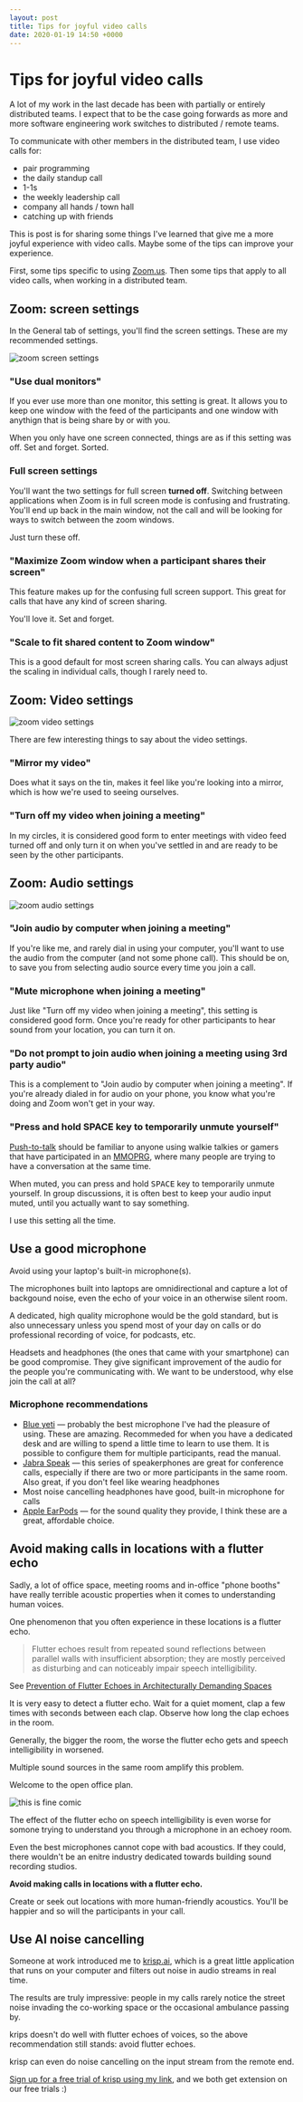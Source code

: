 ```yaml
---
layout: post
title: Tips for joyful video calls
date: 2020-01-19 14:50 +0000
---
```

# Tips for joyful video calls

A lot of my work in the last decade has been with partially or entirely distributed teams. I expect that to be the case going forwards as more and more software engineering work switches to distributed / remote teams.

To communicate with other members in the distributed team, I use video calls for:

* pair programming
* the daily standup call
* 1-1s
* the weekly leadership call
* company all hands / town hall
* catching up with friends

This is post is for sharing some things I've learned that give me a more joyful experience with video calls. Maybe some of the tips can improve your experience.

First, some tips specific to using [Zoom.us](https://zoom.us). Then some tips that apply to all video calls, when working in a distributed team.

## Zoom: screen settings

In the General tab of settings, you'll find the screen settings. These are my recommended settings.

![zoom screen settings](/images/joyful-video-calls/screen-settings.png)

### "Use dual monitors"

If you ever use more than one monitor, this setting is great. It allows you to keep one window with the feed of the participants and one window with anythign that is being share by or with you.

When you only have one screen connected, things are as if this setting was off. Set and forget. Sorted.

### Full screen settings

You'll want the two settings for full screen **turned off**. Switching between applications when Zoom is in full screen mode is confusing and frustrating. You'll end up back in the main window, not the call and will be looking for ways to switch between the zoom windows.

Just turn these off.

### "Maximize Zoom window when a participant shares their screen"

This feature makes up for the confusing full screen support. This great for calls that have any kind of screen sharing.

You'll love it. Set and forget.

### "Scale to fit shared content to Zoom window"

This is a good default for most screen sharing calls. You can always adjust the scaling in individual calls, though I rarely need to.

## Zoom: Video settings

![zoom video settings](/images/joyful-video-calls/video-settings.png)

There are few interesting things to say about the video settings.

### "Mirror my video"

Does what it says on the tin, makes it feel like you're looking into a mirror, which is how we're used to seeing ourselves.

### "Turn off my video when joining a meeting"

In my circles, it is considered good form to enter meetings with video feed turned off and only turn it on when you've settled in and are ready to be seen by the other participants.

## Zoom: Audio settings

![zoom audio settings](/images/joyful-video-calls/audio-settings.png)

### "Join audio by computer when joining a meeting"

If you're like me, and rarely dial in using your computer, you'll want to use the audio from the computer (and not some phone call). This should be on, to save you from selecting audio source every time you join a call.

### "Mute microphone when joining a meeting"

Just like "Turn off my video when joining a meeting", this setting is considered good form. Once you're ready for other participants to hear sound from your location, you can turn it on.


### "Do not prompt to join audio when joining a meeting using 3rd party audio"

This is a complement to "Join audio by computer when joining a meeting". If you're already dialed in for audio on your phone, you know what you're doing and Zoom won't get in your way.

### "Press and hold SPACE key to temporarily unmute yourself"

[Push-to-talk](https://en.wikipedia.org/wiki/Push-to-talk) should be familiar to anyone using walkie talkies or gamers that have participated in an [MMOPRG](https://en.wikipedia.org/wiki/Massively_multiplayer_online_role-playing_game), where many people are trying to have a conversation at the same time.

When muted, you can press and hold <kbd>SPACE</kbd> key to temporarily unmute yourself. In group discussions, it is often best to keep your audio input muted, until you actually want to say something.

I use this setting all the time.

## Use a good microphone

Avoid using your laptop's built-in microphone(s).

The microphones built into laptops are omnidirectional and capture a lot of backgound noise, even the echo of your voice in an otherwise silent room.

A dedicated, high quality microphone would be the gold standard, but is also unnecessary unless you spend most of your day on calls or do professional recording of voice, for podcasts, etc.

Headsets and headphones (the ones that came with your smartphone) can be good compromise. They give significant improvement of the audio for the people you're communicating with. We want to be understood, why else join the call at all?

### Microphone recommendations

* [Blue yeti](https://www.bluedesigns.com/products/yeti/) — probably the best microphone I've had the pleasure of using. These are amazing. Recommeded for when you have a dedicated desk and are willing to spend a little time to learn to use them. It is possible to configure them for multiple participants, read the manual.
* [Jabra Speak](https://www.jabra.com/business/speakerphones/jabra-speak-series) — this series of speakerphones are great for conference calls, especially if there are two or more participants in the same room. Also great, if you don't feel like wearing headphones
* Most noise cancelling headphones have good, built-in microphone for calls
* [Apple EarPods](https://www.apple.com/shop/product/MNHF2AM/A/earpods-with-35-mm-headphone-plug) — for the sound quality they provide, I think these are a great, affordable choice.

## Avoid making calls in locations with a flutter echo

Sadly, a lot of office space, meeting rooms and in-office "phone booths" have really terrible acoustic properties when it comes to understanding human voices.

One phenomenon that you often experience in these locations is a flutter echo.

> Flutter echoes result from repeated sound reflections between parallel walls with insufficient absorption; they are mostly perceived as disturbing and can noticeably impair speech intelligibility.

See [Prevention of Flutter Echoes in Architecturally Demanding Spaces
](https://download.spsc.tugraz.at/thesis/BA_Giller.pdf)

It is very easy to detect a flutter echo. Wait for a quiet moment, clap a few times with seconds between each clap. Observe how long the clap echoes in the room.

Generally, the bigger the room, the worse the flutter echo gets and speech intelligibility in worsened.

Multiple sound sources in the same room amplify this problem.

Welcome to the open office plan.

![this is fine comic](/images/joyful-video-calls/this-is-fine.jpg)

The effect of the flutter echo on speech intelligibility is even worse for somone trying to understand you through a microphone in an echoey room.

Even the best microphones cannot cope with bad acoustics. If they could, there wouldn't be an enitre industry dedicated towards building sound recording studios.

**Avoid making calls in locations with a flutter echo.**

Create or seek out locations with more human-friendly acoustics. You'll be happier and so will the participants in your call.

## Use AI noise cancelling

Someone at work introduced me to [krisp.ai](https://ref.krisp.ai/u/u0f5a22bc8?utm_source=refprogram&utm_campaign=41297&locale=en-GB), which is a great little application that runs on your computer and filters out noise in audio streams in real time.

The results are truly impressive: people in my calls rarely notice the street noise invading the co-working space or the occasional ambulance passing by.

krips doesn't do well with flutter echoes of voices, so the above recommendation still stands: avoid flutter echoes.

krisp can even do noise cancelling on the input stream from the remote end.

[Sign up for a free trial of krisp using my link](https://ref.krisp.ai/u/u0f5a22bc8?utm_source=refprogram&utm_campaign=41297&locale=en-GB), and we both get extension on our free trials :)
